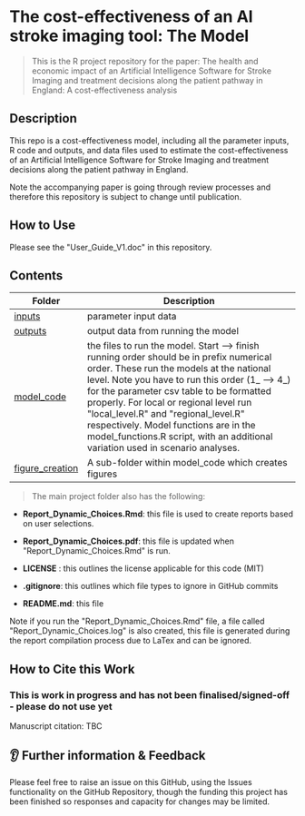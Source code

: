 # The cost-effectiveness of an AI stroke imaging tool: The Model

> This is the R project repository for the paper: The health and economic impact of an Artificial Intelligence Software for Stroke Imaging and treatment decisions along the patient pathway in England: A cost-effectiveness analysis

## Description

This repo is a cost-effectiveness model, including all the parameter inputs, R code and outputs, and data files used to estimate the cost-effectiveness of an Artificial Intelligence Software for Stroke Imaging and treatment decisions along the patient pathway in England.

Note the accompanying paper is going through review processes and therefore this repository is subject to change until publication.

## How to Use
Please see the "User_Guide_V1.doc" in this repository.

## Contents

Folder | Description
-----|------------
[inputs](inputs)| parameter input data
[outputs](outputs)| output data from running the model
[model_code](model_code)| the files to run the model. Start --> finish running order should be in prefix numerical order. These run the models at the national level. Note you have to run this order (1_ --> 4_) for the parameter csv table to be formatted properly. For local or regional level run "local_level.R" and "regional_level.R" respectively. Model functions are in the model_functions.R script, with an additional variation used in scenario analyses. 
[figure_creation](model_code/figure_creation)| A sub-folder within model_code which creates figures


> The main project folder also has the following:

-  **Report_Dynamic_Choices.Rmd**: this file is used to create reports based on user selections.

-  **Report_Dynamic_Choices.pdf**: this file is updated when "Report_Dynamic_Choices.Rmd" is run.

- **LICENSE** : this outlines the license applicable for this code (MIT)

- **.gitignore**: this outlines which file types to ignore in GitHub commits

- **README.md**: this file 

Note if you run the "Report_Dynamic_Choices.Rmd" file, a file called "Report_Dynamic_Choices.log" is also created,
this file is generated during the report compilation process due to LaTex and can be ignored.

## How to Cite this Work

### This is work in progress and has not been finalised/signed-off - please do not use yet
Manuscript citation: TBC


## 👂 Further information & Feedback

Please feel free to raise an issue on this GitHub, using the Issues functionality on the GitHub Repository, though the funding this project has been finished so responses and capacity for changes may be limited. 
